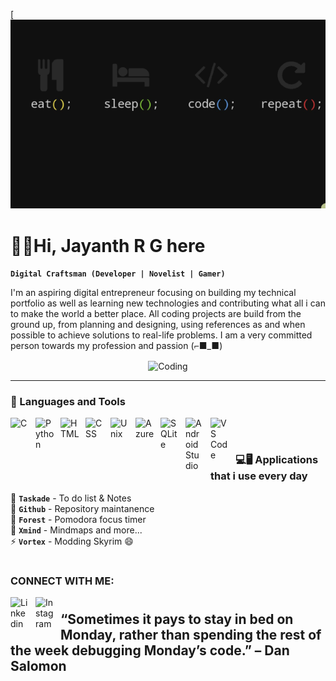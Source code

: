 [![MasterHead](https://raw.githubusercontent.com/abdul/alfred-network-location-switch/master/preview.gif)
# 🏂🏻Hi, Jayanth R G here

**`Digital Craftsman (Developer | Novelist | Gamer)`**

I'm an aspiring digital entrepreneur focusing on building my technical portfolio as well as learning new technologies and contributing what all i can to make the world a better place. All coding projects are build from the ground up, from planning and designing, using references as and when possible to achieve solutions to real-life problems. I am a very committed person towards my profession and passion (⌐■_■)

<p align="center">
    <img align="center" alt="Coding" wdith="400" src="https://steamuserimages-a.akamaihd.net/ugc/1631947648964785474/81CBA15178466DD47195A239232202E78987B714/?imw=637&imh=358&ima=fit&impolicy=Letterbox&imcolor=%23000000&letterbox=true">
</p>

---

### 🧰 Languages and Tools

<img align="left" alt="C" width="30px" style="padding-right:10px;" src="https://cdn.jsdelivr.net/gh/devicons/devicon/icons/c/c-original.svg"/>
<img align="left" alt="Python" width="30px" style="padding-right:10px;" src="https://cdn.jsdelivr.net/gh/devicons/devicon/icons/python/python-original.svg"/>
<img align="left" alt="HTML" width="30px" style="padding-right:10px;" src="https://cdn.jsdelivr.net/gh/devicons/devicon/icons/html5/html5-original.svg"/>
<img align="left" alt="CSS" width="30px" style="padding-right:10px;" src="https://cdn.jsdelivr.net/gh/devicons/devicon/icons/css3/css3-original.svg"/>
<img align="left" alt="Unix" width="30px" style="padding-right:10px;" src="https://cdn.jsdelivr.net/gh/devicons/devicon/icons/unix/unix-original.svg"/>
<img align="left" alt="Azure" width="30px" style="padding-right:10px;" src="https://cdn.jsdelivr.net/gh/devicons/devicon/icons/azure/azure-original.svg"/>
<img align="left" alt="SQLite" width="30px" style="padding-right:10px;" src="https://cdn.jsdelivr.net/gh/devicons/devicon/icons/sqlite/sqlite-original.svg"/>
<img align="left" alt="Android Studio" width="30px" style="padding-right:10px;" src="https://cdn.jsdelivr.net/gh/devicons/devicon/icons/androidstudio/androidstudio-original.svg"/>
<img align="left" alt="VS Code" width="30px" style="padding-right:10px;" src="https://cdn.jsdelivr.net/gh/devicons/devicon/icons/vscode/vscode-original.svg"/>
<br>

#
### 💻🖥 Applications that i use every day

🔭  **`Taskade`**   -  To do list & Notes <br>
🤔  **`Github`**    -  Repository maintanence <br>
🌱  **`Forest`**    -  Pomodora focus timer <br>
💬  **`Xmind`**     -  Mindmaps and more... <br>
⚡  **`Vortex`**    -  Modding Skyrim 😄 <br>

#
### CONNECT WITH ME:

<a href="https://www.linkedin.com/in/jayanth-rg-350a76179/">
    <img align="left" alt="Linkedin" width="30px" style="padding-right:10px;" src="https://cdn.jsdelivr.net/gh/devicons/devicon/icons/linkedin/linkedin-original.svg"/></a>
<a href="https://www.instagram.com/jayanth_r_g/">
    <img align="left" alt="Instagram" width="30px" style="padding-right:10px;" src="https://cdn-icons-png.flaticon.com/512/174/174855.png"/></a>

#
<h2>“Sometimes it pays to stay in bed on Monday, rather than spending the rest of the week debugging Monday’s code.” – Dan Salomon</h2>